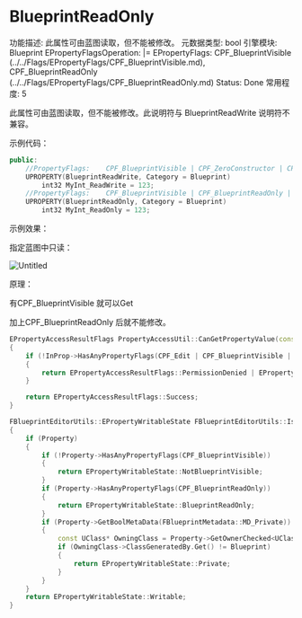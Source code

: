 # BlueprintReadOnly

功能描述: 此属性可由蓝图读取，但不能被修改。
元数据类型: bool
引擎模块: Blueprint
EPropertyFlagsOperation: |=
EPropertyFlags: CPF_BlueprintVisible (../../Flags/EPropertyFlags/CPF_BlueprintVisible.md), CPF_BlueprintReadOnly (../../Flags/EPropertyFlags/CPF_BlueprintReadOnly.md)
Status: Done
常用程度: 5

此属性可由蓝图读取，但不能被修改。此说明符与 BlueprintReadWrite 说明符不兼容。

示例代码：

```cpp
public:
	//PropertyFlags:	CPF_BlueprintVisible | CPF_ZeroConstructor | CPF_IsPlainOldData | CPF_NoDestructor | CPF_HasGetValueTypeHash | CPF_NativeAccessSpecifierPublic 
	UPROPERTY(BlueprintReadWrite, Category = Blueprint)
		int32 MyInt_ReadWrite = 123;
	//PropertyFlags:	CPF_BlueprintVisible | CPF_BlueprintReadOnly | CPF_ZeroConstructor | CPF_IsPlainOldData | CPF_NoDestructor | CPF_HasGetValueTypeHash | CPF_NativeAccessSpecifierPublic 
	UPROPERTY(BlueprintReadOnly, Category = Blueprint)
		int32 MyInt_ReadOnly = 123;
```

示例效果：

指定蓝图中只读：

![Untitled](BlueprintReadOnly/Untitled.png)

原理：

有CPF_BlueprintVisible 就可以Get

加上CPF_BlueprintReadOnly 后就不能修改。

```cpp
EPropertyAccessResultFlags PropertyAccessUtil::CanGetPropertyValue(const FProperty* InProp)
{
	if (!InProp->HasAnyPropertyFlags(CPF_Edit | CPF_BlueprintVisible | CPF_BlueprintAssignable))
	{
		return EPropertyAccessResultFlags::PermissionDenied | EPropertyAccessResultFlags::AccessProtected;
	}

	return EPropertyAccessResultFlags::Success;
}

FBlueprintEditorUtils::EPropertyWritableState FBlueprintEditorUtils::IsPropertyWritableInBlueprint(const UBlueprint* Blueprint, const FProperty* Property)
{
	if (Property)
	{
		if (!Property->HasAnyPropertyFlags(CPF_BlueprintVisible))
		{
			return EPropertyWritableState::NotBlueprintVisible;
		}
		if (Property->HasAnyPropertyFlags(CPF_BlueprintReadOnly))
		{
			return EPropertyWritableState::BlueprintReadOnly;
		}
		if (Property->GetBoolMetaData(FBlueprintMetadata::MD_Private))
		{
			const UClass* OwningClass = Property->GetOwnerChecked<UClass>();
			if (OwningClass->ClassGeneratedBy.Get() != Blueprint)
			{
				return EPropertyWritableState::Private;
			}
		}
	}
	return EPropertyWritableState::Writable;
}
```